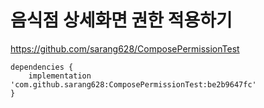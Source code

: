 # 음식점 상세화면 권한 적용하기

https://github.com/sarang628/ComposePermissionTest

```
dependencies {
    implementation 'com.github.sarang628:ComposePermissionTest:be2b9647fc'
}
```


